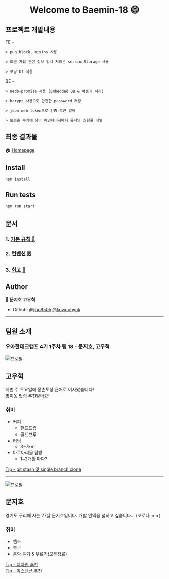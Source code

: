 <h1 align="center">Welcome to Baemin-18 😄</h1>

## 프로젝트 개발내용

FE -

    > pug block, mixins 사용

    > 회원 가입 관련 정보 임시 저장은 sessionStorage 사용

    > 로딩 UI 적용
  
BE - 

    > nedb-promise 사용 (Embedded DB & 비동기 처리)

    > bcrypt 사용으로 안전한 password 저장

    > json web token으로 인증 토큰 발행

    > 토큰을 쿠키에 담아 메인페이지에서 유저의 권한을 식별

## 최종 결과물
🏠 [Homepage](https://woowa-1-baemin-18.herokuapp.com/)  

## Install

```sh
npm install
```

## Run tests

```sh
npm run start
```

## 문서
### 1. [기본 규칙 📏](https://github.com/woowa-techcamp-2021/baemin-18/wiki/Rule)
### 2. [컨벤션 🗒️](https://github.com/woowa-techcamp-2021/baemin-18/wiki/%EC%BB%A8%EB%B2%A4%EC%85%98)
### 3. [회고 📖](https://github.com/woowa-techcamp-2021/baemin-18/wiki/%ED%9A%8C%EA%B3%A0)

## Author

👤 **문지호** **고우혁**

* Github: [@jiho9505](https://github.com/jiho9505) [@kowoohyuk](https://github.com/kowoohyuk)


---

## 팀원 소개

### 우아한테크캠프 4기 1주차 팀 18 - 문지호, 고우혁

![프로필](https://user-images.githubusercontent.com/45394360/124929654-a4f2cd00-e03b-11eb-935d-895fdc193c68.jpg)
## 고우혁
저번 주 토요일에 몽촌토성 근처로 이사왔습니다!  
방이동 맛집 추천받아요!
### 취미
- 커피
  - 핸드드립
  - 콜드브루
- 러닝
  - 3~7km
- 아쿠아리움 탐방
  - 1~2개월 마다?
  
[Tip - git stash 및 single branch clone](https://github.com/woowa-techcamp-2021/baemin-18/blob/main/tip/git.md)

---
![프로필](https://user-images.githubusercontent.com/50862052/124464868-ab7d0c80-ddcf-11eb-955b-f661c5afe1bc.jpeg)
## 문지호
경기도 구리에 사는 27살 문지호입니다.
개발 인맥을 넓히고 싶습니다... (코로나 ㅠㅠ)
### 취미
- 헬스
- 축구
- 음악 듣기 & 부르기(모든장르)

[Tip - 디자인 추천](https://github.com/woowa-techcamp-2021/baemin-18/blob/main/tip/디자인.md)  
[Tip - 익스텐션 추천](https://github.com/woowa-techcamp-2021/baemin-18/blob/main/tip/익스텐션.md)

